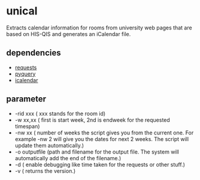 # unical

Extracts calendar information for rooms from university web pages that
are based on HIS-QIS and generates an iCalendar file.

## dependencies

- [requests](https://pypi.python.org/pypi/requests)
- [pyquery](https://pypi.python.org/pypi/pyquery)
- [icalendar](https://pypi.python.org/pypi/icalendar)

## parameter

 - -rid xxx   ( xxx stands for the room id)
 - -w xx,xx   ( first is start week, 2nd is endweek for the requested timespan)
 - -nw xx     ( number of weeks the script gives you from the current one. For example -nw 2 will give you the dates for
              next 2 weeks. The script will update them automatically.)
 - -o outputfile (path and filename for the output file. The system will automatically add the end of the filename.)
 - -d         ( enable debugging like time taken for the requests or other stuff.)
 - -v         ( returns the version.)
